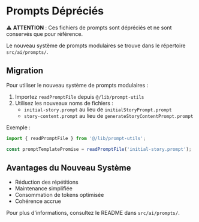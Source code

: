# Prompts Dépréciés

⚠️ **ATTENTION** : Ces fichiers de prompts sont dépréciés et ne sont conservés que pour référence.

Le nouveau système de prompts modulaires se trouve dans le répertoire `src/ai/prompts/`.

## Migration

Pour utiliser le nouveau système de prompts modulaires :

1. Importez `readPromptFile` depuis `@/lib/prompt-utils`
2. Utilisez les nouveaux noms de fichiers :
   - `initial-story.prompt` au lieu de `initialStoryPrompt.prompt`
   - `story-content.prompt` au lieu de `generateStoryContentPrompt.prompt`

Exemple :
```typescript
import { readPromptFile } from '@/lib/prompt-utils';

const promptTemplatePromise = readPromptFile('initial-story.prompt');
```

## Avantages du Nouveau Système

- Réduction des répétitions
- Maintenance simplifiée
- Consommation de tokens optimisée
- Cohérence accrue

Pour plus d'informations, consultez le README dans `src/ai/prompts/`.
